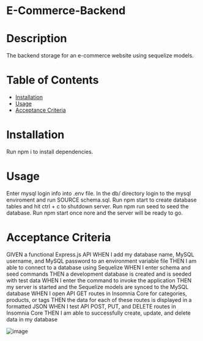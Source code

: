 # E-Commerce-Backend

# Description
The backend storage for an e-commerce website using sequelize models.

# Table of Contents
  * [Installation](#installation)
  * [Usage](#usage)
  * [Acceptance Criteria](#acceptance-criteria)

# Installation
Run npm i to install dependencies.

# Usage
Enter mysql login info into .env file.
In the db/ directory login to the mysql enviroment and run SOURCE schema.sql.
Run npm start to create database tables and hit ctrl + c to shutdown server.
Run npm run seed to seed the database.
Run npm start once nore and the server will be ready to go.

# Acceptance Criteria
GIVEN a functional Express.js API
WHEN I add my database name, MySQL username, and MySQL password to an environment variable file
THEN I am able to connect to a database using Sequelize
WHEN I enter schema and seed commands
THEN a development database is created and is seeded with test data
WHEN I enter the command to invoke the application
THEN my server is started and the Sequelize models are synced to the MySQL database
WHEN I open API GET routes in Insomnia Core for categories, products, or tags
THEN the data for each of these routes is displayed in a formatted JSON
WHEN I test API POST, PUT, and DELETE routes in Insomnia Core
THEN I am able to successfully create, update, and delete data in my database

![image](https://user-images.githubusercontent.com/116223460/219267442-6d9588ac-af6e-46d3-a4b3-8a5248ebf213.png)

